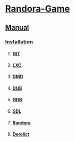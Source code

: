 # [Randora-Game](/README.md)

## [Manual](/manual/README.md)

### [Installation](/manual/installation/README.md)

1. #### [GIT](/manual/installation/git/README.md)

1. #### [LXC](/manual/installation/lxc/README.md)

1. #### [DMD](/manual/installation/dmd/README.md)

1. #### [DUB](/manual/installation/dub/README.md)

1. #### [GDB](/manual/installation/gdb/README.md)

1. #### [SDL](/manual/installation/sdl/README.md)

1. #### [Randora](/manual/installation/randora/README.md)

1. #### [Derelict](/manual/installation/derelict/README.md)







